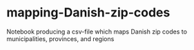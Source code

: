 # mapping-Danish-zip-codes
Notebook producing a csv-file which maps Danish zip codes to municipalities, provinces, and regions
